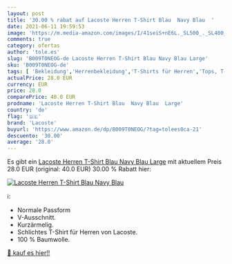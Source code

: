 ```yaml
---
layout: post
title: '30.00 % rabat auf Lacoste Herren T-Shirt Blau  Navy Blau  '
date: 2021-06-11 19:59:53
image: 'https://m.media-amazon.com/images/I/41seiS+nE6L._SL500_._SL400_.jpg'
comments: true
category: ofertas
author: 'tole.es'
slug: 'B009T0NEOG-de Lacoste Herren T-Shirt Blau Navy Blau Large'
sku: 'B009T0NEOG-de'
tags: [ 'Bekleidung','Herrenbekleidung','T-Shirts für Herren','Tops, T-Shirts & Hemden für Herren','lacoste', ]
actualPrice: 28.0 EUR
currency: EUR
price: 28.0
comparePrice: 40.0 EUR
prodname: 'Lacoste Herren T-Shirt Blau  Navy Blau  Large'
country: 'de'
flag: '🇩🇪'
brand: 'Lacoste'
buyurl: 'https://www.amazon.de/dp/B009T0NEOG/?tag=tolees0ca-21'
descuento: '30.00'
average: '28.0'
---
```


Es gibt ein [Lacoste Herren T-Shirt Blau  Navy Blau  Large](https://www.amazon.de/dp/B009T0NEOG/?tag=tolees0ca-21) mit aktuellem Preis 28.0 EUR (original: 40.0 EUR) 30.00 % Rabatt hier:

[![Lacoste Herren T-Shirt Blau  Navy Blau  ](https://m.media-amazon.com/images/I/41seiS+nE6L._SL500_._SL400_.jpg)](https://www.amazon.de/dp/B009T0NEOG/?tag=tolees0ca-21)

ℹ️:

- Normale Passform
- V-Ausschnitt.
- Kurzärmelig.
- Schlichtes T-Shirt für Herren von Lacoste.
- 100 % Baumwolle.

[🛒 kauf es hier!!](https://www.amazon.de/dp/B009T0NEOG/?tag=tolees0ca-21)

